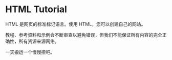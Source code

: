 HTML Tutorial
===

HTML 是网页的标准标记语言。使用 HTML，您可以创建自己的网站。

教程、参考资料和示例会不断审查以避免错误，但我们不能保证所有内容的完全正确性，所有资源来源网络。

一天搬运一个慢慢攒吧。